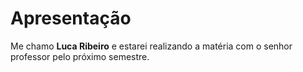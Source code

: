 # Apresentação
Me chamo **Luca Ribeiro** e estarei realizando a matéria com o senhor professor pelo próximo semestre.
